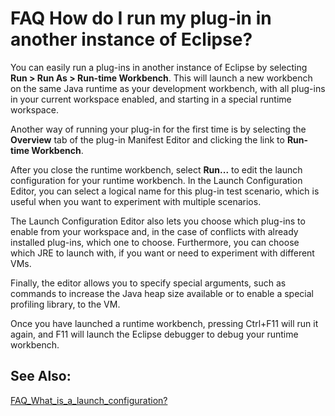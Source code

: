 

FAQ How do I run my plug-in in another instance of Eclipse?
===========================================================

You can easily run a plug-ins in another instance of Eclipse by selecting **Run > Run As > Run-time Workbench**. This will launch a new workbench on the same Java runtime as your development workbench, with all plug-ins in your current workspace enabled, and starting in a special runtime workspace.

  

Another way of running your plug-in for the first time is by selecting the **Overview** tab of the plug-in Manifest Editor and clicking the link to **Run-time Workbench**.

  

After you close the runtime workbench, select **Run...** to edit the launch configuration for your runtime workbench. In the Launch Configuration Editor, you can select a logical name for this plug-in test scenario, which is useful when you want to experiment with multiple scenarios.

  

The Launch Configuration Editor also lets you choose which plug-ins to enable from your workspace and, in the case of conflicts with already installed plug-ins, which one to choose. Furthermore, you can choose which JRE to launch with, if you want or need to experiment with different VMs.

  
Finally, the editor allows you to specify special arguments, such as commands to increase the Java heap size available or to enable a special profiling library, to the VM.

  

Once you have launched a runtime workbench, pressing Ctrl+F11 will run it again, and F11 will launch the Eclipse debugger to debug your runtime workbench.

  

  

See Also:
---------

[FAQ\_What\_is\_a\_launch_configuration?](./FAQ_What_is_a_launch_configuration.md "FAQ What is a launch configuration?")

